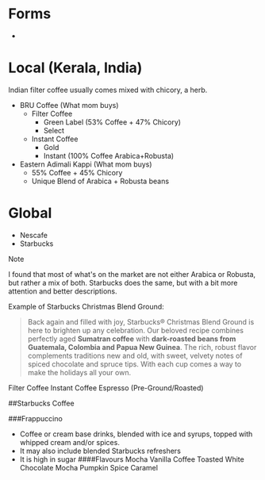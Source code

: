 # Forms
- 
# Local (Kerala, India)

Indian filter coffee usually comes mixed with chicory, a herb.

- BRU Coffee (What mom buys)
	- Filter Coffee
		- Green Label (53% Coffee + 47% Chicory)
		- Select
	- Instant Coffee
		- Gold 
		- Instant (100% Coffee Arabica+Robusta)
- Eastern Adimali Kappi (What mom buys)
	- 55% Coffee + 45% Chicory
	- Unique Blend of Arabica + Robusta beans
# Global
- Nescafe
- Starbucks

> [!NOTE]
> I found that most of what's on the market are not either Arabica or Robusta, but rather a mix of both. Starbucks does the same, but with a bit more attention and better descriptions.
> 
> Example of Starbucks Christmas Blend Ground:
> > Back again and filled with joy, Starbucks® Christmas Blend Ground is here to brighten up any celebration. Our beloved recipe combines perfectly aged **Sumatran coffee** with **dark-roasted beans from Guatemala, Colombia and Papua New Guinea**. The rich, robust flavor complements traditions new and old, with sweet, velvety notes of spiced chocolate and spruce tips. With each cup comes a way to make the holidays all your own.




Filter Coffee
Instant Coffee
Espresso (Pre-Ground/Roasted)

##Starbucks Coffee

###Frappuccino
- Coffee or cream base drinks, blended with ice and syrups, topped with whipped cream and/or spices.
- It may also include blended Starbucks refreshers
- It is high in sugar
####Flavours
Mocha
Vanilla
Coffee
Toasted White Chocolate Mocha
Pumpkin Spice
Caramel